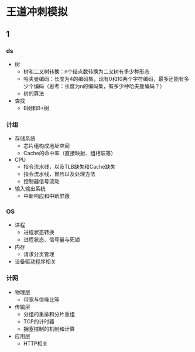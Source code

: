 # 王道冲刺模拟

## 1

### ds

* 树
  * 树和二叉树转换：n个结点数转换为二叉树有多少种形态
  * 哈夫曼编码：长度为4的编码集，现有0和10两个字符编码，最多还能有多少个编码（思考：长度为n的编码集，有多少种哈夫曼编码？）
  * 树的算法
* 查找
  * B树和B+树

### 计组

* 存储系统
  * 芯片组构成地址空间
  * Cache的命中率（直接映射、组相联等）
* CPU
  * 指令流水线，以及TLB缺失和Cache缺失
  * 指令流水线，冒险以及处理方法
  * 控制器信号流动
* 输入输出系统
  * 中断响应和中断屏蔽

### OS

* 进程
  * 进程状态转换
  * 进程状态、信号量与死锁
* 内存
  * 请求分页管理
* 设备驱动程序相关

### 计网

* 物理层
  * 带宽与信噪比等
* 传输层
  * 分组的重排和分片重组
  * TCP的计时器
  * 拥塞控制的机制和计算
* 应用层
  * HTTP相关
